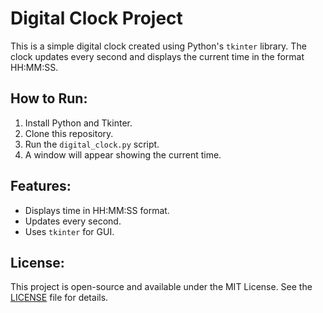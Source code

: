 # Digital Clock Project

This is a simple digital clock created using Python's `tkinter` library. The clock updates every second and displays the current time in the format HH:MM:SS.

## How to Run:
1. Install Python and Tkinter.
2. Clone this repository.
3. Run the `digital_clock.py` script.
4. A window will appear showing the current time.

## Features:
- Displays time in HH:MM:SS format.
- Updates every second.
- Uses `tkinter` for GUI.

## License:
This project is open-source and available under the MIT License. See the [LICENSE](./LICENSE) file for details.

